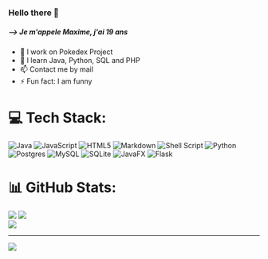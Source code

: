 ### Hello there 👋

##### --> Je m'appele Maxime, j'ai 19 ans


- 🔭 I work on Pokedex Project
- 🌱 I learn Java, Python, SQL and PHP
- 📫 Contact me by mail
- ⚡ Fun fact: I am funny


# 💻 Tech Stack:
![Java](https://img.shields.io/badge/java-%23ED8B00.svg?style=for-the-badge&logo=openjdk&logoColor=white) ![JavaScript](https://img.shields.io/badge/javascript-%23323330.svg?style=for-the-badge&logo=javascript&logoColor=%23F7DF1E) ![HTML5](https://img.shields.io/badge/html5-%23E34F26.svg?style=for-the-badge&logo=html5&logoColor=white) ![Markdown](https://img.shields.io/badge/markdown-%23000000.svg?style=for-the-badge&logo=markdown&logoColor=white) ![Shell Script](https://img.shields.io/badge/shell_script-%23121011.svg?style=for-the-badge&logo=gnu-bash&logoColor=white) ![Python](https://img.shields.io/badge/python-3670A0?style=for-the-badge&logo=python&logoColor=ffdd54) ![Postgres](https://img.shields.io/badge/postgres-%23316192.svg?style=for-the-badge&logo=postgresql&logoColor=white) ![MySQL](https://img.shields.io/badge/mysql-4479A1.svg?style=for-the-badge&logo=mysql&logoColor=white) ![SQLite](https://img.shields.io/badge/sqlite-%2307405e.svg?style=for-the-badge&logo=sqlite&logoColor=white) ![JavaFX](https://img.shields.io/badge/javafx-%23FF0000.svg?style=for-the-badge&logo=javafx&logoColor=white) ![Flask](https://img.shields.io/badge/flask-%23000.svg?style=for-the-badge&logo=flask&logoColor=white)

# 📊 GitHub Stats:
![](https://github-readme-stats.vercel.app/api/top-langs/?username=MaximeElias&theme=dark&hide_border=false&include_all_commits=false&count_private=false&layout=compact)
![](https://github-readme-stats.vercel.app/api?username=MaximeElias&theme=dark&hide_border=false&include_all_commits=false&count_private=false)<br/>
![](https://github-readme-streak-stats.herokuapp.com/?user=MaximeElias&theme=dark&hide_border=false)<br/>

---
[![](https://visitcount.itsvg.in/api?id=MaximeElias&icon=0&color=0)](https://visitcount.itsvg.in)

<!-- Proudly created with GPRM ( https://gprm.itsvg.in ) -->
